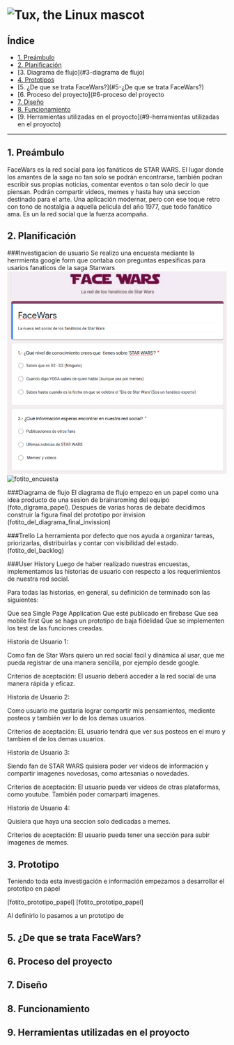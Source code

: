 # ![Tux, the Linux mascot](/assets/images/tux.png)

## Índice

* [1. Preámbulo](#1-preámbulo)
* [2. Planificación](#2-planificación)
* [3. Diagrama de flujo](#3-diagrama de flujo)
* [4. Prototipos](#4-prototipos)
* [5. ¿De que se trata FaceWars?](#5-¿De que se trata FaceWars?)
* [6. Proceso del proyecto](#6-proceso del proyecto
* [7. Diseño](#7-diseño)
* [8. Funcionamiento](#8-funcionamiento)
* [9. Herramientas utilizadas en el proyocto](#9-herramientas utilizadas en el proyocto)

***

## 1. Preámbulo

FaceWars es la red social para los fanáticos de STAR WARS. El lugar donde los amantes de la saga no tan solo se podrán encontrarse, también podran escribir sus propias noticias, comentar eventos o tan solo decir lo que piensan. Podrán compartir videos, memes y hasta hay una seccion destinado para el arte. Una aplicación modernar, pero con ese toque retro con tono de nostalgia a aquella pelicula del año 1977, que todo fanático ama. Es un la red social que la fuerza acompaña.

## 2. Planificación

###Investigacion de usuario
Se realizo una encuesta mediante la herrmienta google form que contaba con preguntas espesificas para usarios fanaticos de la saga Starwars
![fotito_encuesta](/imagenes/preguntasform.png)
![fotito_encuesta](/test/imagenes/preguntasform1.png)

###Diagrama de flujo
El diagrama de flujo empezo en un papel como una idea producto de una sesion de brainsroming del equipo (foto_digrama_papel). Despues de varias horas de debate decidimos construir la figura final del prototipo por invision (fotito_del_diagrama_final_invission) 

###Trello
La herramienta por defecto que nos ayuda  a organizar tareas, priorizarlas, distribuirlas y contar con visibilidad del estado.
(fotito_del_backlog)

###User History
Luego de haber realizado nuestras encuestas, implementamos las historias de usuario con respecto a los requerimientos de nuestra red social.

Para todas las historias, en general, su definición de terminado son las siguientes:

Que sea Single Page Application
Que esté publicado en firebase
Que sea mobile first
Que se haga un prototipo de baja fidelidad
Que se implementen los test de las funciones creadas.

Historia de Usuario 1:

Como fan de Star Wars quiero un red social facil y dinámica al usar, que me pueda registrar de una manera sencilla, por ejemplo desde google.

Criterios de aceptación: El usuario deberá acceder a la red social de una manera rápida y eficaz.

Historia de Usuario 2:

Como usuario me gustaria lograr compartir mis pensamientos, mediente posteos y también ver lo de los demas usuarios.

Criterios de aceptación: EL usuario tendrá que ver sus posteos en el muro y tambien el de los demas usuarios.

Historia de Usuario 3:

Siendo fan de STAR WARS quisiera poder ver videos de información y compartir imagenes novedosas, como artesanias o novedades. 


Criterios de aceptación: El usuario pueda ver videos de otras plataformas, como youtube. También poder comarparti imagenes.

Historia de Usuario 4:

Quisiera que haya una seccion solo dedicadas a memes. 


Criterios de aceptación: El usuario pueda tener una sección para subir imagenes de memes.
  
## 3. Prototipo

Teniendo toda esta investigación e información empezamos a desarrollar el prototipo en papel 

[fotito_prototipo_papel]
[fotito_prototipo_papel]

Al definirlo lo pasamos a un prototipo de 





## 5. ¿De que se trata FaceWars?



## 6. Proceso del proyecto



## 7. Diseño



## 8. Funcionamiento



## 9. Herramientas utilizadas en el proyocto


